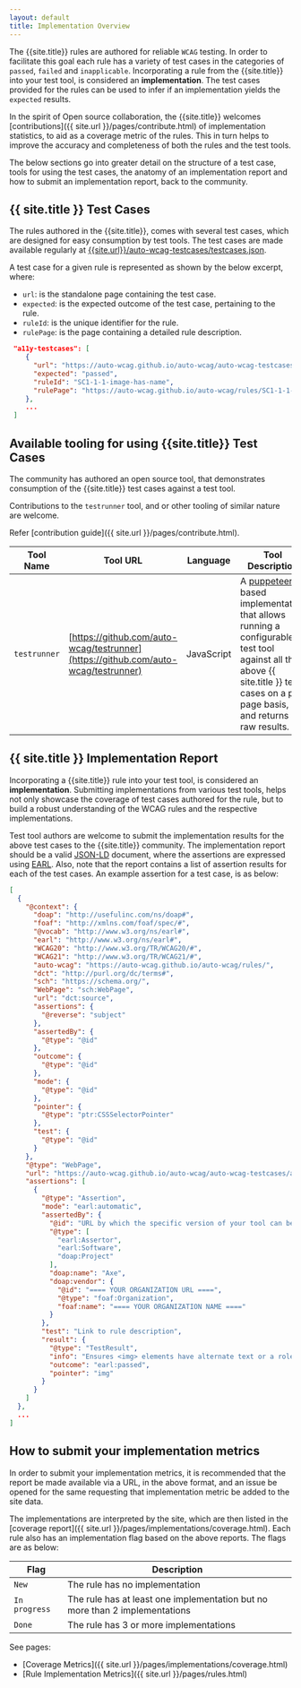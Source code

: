 ```yaml
---
layout: default
title: Implementation Overview
---
```


The {{site.title}} rules are authored for reliable `WCAG` testing. In order to facilitate this goal each rule has a variety of test cases in the categories of `passed`, `failed` and `inapplicable`. Incorporating a rule from the {{site.title}} into your test tool, is considered an **implementation**. The test cases provided for the rules can be used to infer if an implementation yields the `expected` results.

In the spirit of Open source collaboration, the {{site.title}} welcomes [contributions]({{ site.url }}/pages/contribute.html) of implementation statistics, to aid as a coverage metric of the rules. This in turn helps to improve the accuracy and completeness of both the rules and the test tools.

The below sections go into greater detail on the structure of a test case, tools for using the test cases, the anatomy of an implementation report and how to submit an implementation report, back to the community.

## {{ site.title }} Test Cases

The rules authored in the {{site.title}}, comes with several test cases, which are designed for easy consumption by test tools. The test cases are made available regularly at [{{site.url}}/auto-wcag-testcases/testcases.json]({{site.url}}/auto-wcag-testcases/testcases.json).

A test case for a given rule is represented as shown by the below excerpt, where:
- `url`: is the standalone page containing the test case.
- `expected`: is the expected outcome of the test case, pertaining to the rule.
- `ruleId`: is the unique identifier for the rule.
- `rulePage`: is the page containing a detailed rule description.

```json
 "a11y-testcases": [
    {
      "url": "https://auto-wcag.github.io/auto-wcag/auto-wcag-testcases/assets/SC1-1-1-image-has-name_passed_example_1.html",
      "expected": "passed",
      "ruleId": "SC1-1-1-image-has-name",
      "rulePage": "https://auto-wcag.github.io/auto-wcag/rules/SC1-1-1-image-has-name.html"
    },
    ...
 ]
```


## Available tooling for using {{site.title}} Test Cases

The community has authored an open source tool, that demonstrates consumption of the {{site.title}} test cases against a test tool. 

Contributions to the `testrunner` tool, and or other tooling of similar nature are welcome. 

Refer [contribution guide]({{ site.url }}/pages/contribute.html).

Tool Name | Tool URL | Language |  Tool Description
---|---|---|---
`testrunner` | [https://github.com/auto-wcag/testrunner](https://github.com/auto-wcag/testrunner) | JavaScript | A [puppeteer](https://github.com/GoogleChrome/puppeteer) based implementation that allows running a configurable test tool against all the above {{ site.title }} test cases on a per page basis, and returns raw results.


## {{ site.title }} Implementation Report

Incorporating a {{site.title}} rule into your test tool, is considered an **implementation**. Submitting implementations from various test tools, helps not only showcase the coverage of test cases authored for the rule, but to build a robust understanding of the WCAG rules and the respective implementations.

Test tool authors are welcome to submit the implementation results for the above test cases to the {{site.title}} community. The implementation report should be a valid [JSON-LD](https://json-ld.org/spec/latest/json-ld/) document, where the assertions are expressed using [EARL](https://www.w3.org/TR/EARL10-Schema/). Also, note that the report contains a list of assertion results for each of the test cases. An example assertion for a test case, is as below:

```json
[
  {
    "@context": {
      "doap": "http://usefulinc.com/ns/doap#",
      "foaf": "http://xmlns.com/foaf/spec/#",
      "@vocab": "http://www.w3.org/ns/earl#",
      "earl": "http://www.w3.org/ns/earl#",
      "WCAG20": "http://www.w3.org/TR/WCAG20/#",
      "WCAG21": "http://www.w3.org/TR/WCAG21/#",
      "auto-wcag": "https://auto-wcag.github.io/auto-wcag/rules/",
      "dct": "http://purl.org/dc/terms#",
      "sch": "https://schema.org/",
      "WebPage": "sch:WebPage",
      "url": "dct:source",
      "assertions": {
        "@reverse": "subject"
      },
      "assertedBy": {
        "@type": "@id"
      },
      "outcome": {
        "@type": "@id"
      },
      "mode": {
        "@type": "@id"
      },
      "pointer": {
        "@type": "ptr:CSSSelectorPointer"
      },
      "test": { 
        "@type": "@id" 
      }
    },
    "@type": "WebPage",
    "url": "https://auto-wcag.github.io/auto-wcag/auto-wcag-testcases/assets/SC1-1-1-image-has-name_passed_example_1.html",
    "assertions": [
      {
        "@type": "Assertion",
        "mode": "earl:automatic",
        "assertedBy": {
          "@id": "URL by which the specific version of your tool can be identified",
          "@type": [
            "earl:Assertor",
            "earl:Software",
            "doap:Project"
          ],
          "doap:name": "Axe",
          "doap:vendor": {
            "@id": "==== YOUR ORGANIZATION URL ====",
            "@type": "foaf:Organization",
            "foaf:name": "==== YOUR ORGANIZATION NAME ===="
          }
        },
        "test": "Link to rule description",
        "result": {
          "@type": "TestResult",
          "info": "Ensures <img> elements have alternate text or a role of none or presentation",
          "outcome": "earl:passed",
          "pointer": "img"
        }
      }
    ]
  },
  ...
]
```

## How to submit your implementation metrics

In order to submit your implementation metrics, it is recommended that the report be made available via a URL, in the above format, and an issue be opened for the same requesting that implementation metric be added to the site data.

The implementations are interpreted by the site, which are then listed in the [coverage report]({{ site.url }}/pages/implementations/coverage.html). Each rule also has an implementation flag based on the above reports. The flags are as below:

Flag | Description
---|---
`New` | The rule has no implementation
`In progress` | The rule has at least one implementation but no more than 2 implementations
`Done` | The rule has 3 or more implementations

See pages:
- [Coverage Metrics]({{ site.url }}/pages/implementations/coverage.html)
- [Rule Implementation Metrics]({{ site.url }}/pages/rules.html)
  
